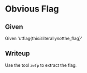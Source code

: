 # Obvious Flag

## Given

Given 'u​​t​f‌l​a‌g​{‍t​h​i​s‌_​i‌s‌_‍l​i​t‌e‌r​a​l‌l‍y​_​n‌o​t​_‌t‌h‍e​_​f‌l‌a‌g‌​‍​​‌‌​​​‍​​​​‌​​‍​​‌​‌‌‌‍​​‌‌‌​‍​​‌‌​‌‌‍​​‌‌​‌‌‍​​‌‌​​‍​​‌​​​‌‍​‌​​​​​‍​​‌‌‌​‍​​‌​​​‌‍​​​‌‌​​‍​​‌‌‌​‍​​‌‌​‌‌‍​​‌‌​​‍​‌​​​​​‍​​‌​​‌‌‍​​‌​‌‌​‍​​‌​‌​​‍​​‌‌​​‍​‌​​​​​‍​​‌​​​‌‍​​‌‌‌‌‍​​​‌​‌‌‍​​‌​‌‌‌‍​​‌​‌‌​‍​​‌​​​‌‍​​‌‌​​​‍​​​​​‌​}'

## Writeup

Use the tool `zwfp` to extract the flag.
